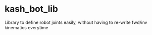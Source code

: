 # kash_bot_lib
Library to define robot joints easily, without having to re-write fwd/inv kinematics everytime
